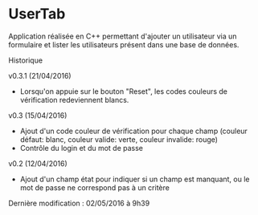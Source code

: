 # UserTab
Application réalisée en C++ permettant d'ajouter un utilisateur via un formulaire et lister les utilisateurs présent dans une base de données.

Historique

v0.3.1 (21/04/2016)
- Lorsqu'on appuie sur le bouton "Reset", les codes couleurs de vérification redeviennent blancs.

v0.3 (15/04/2016)
- Ajout d'un code couleur de vérification pour chaque champ (couleur défaut: blanc, couleur valide: verte, couleur invalide: rouge)
- Contrôle du login et du mot de passe

v0.2 (12/04/2016)
- Ajout d'un champ état pour indiquer si un champ est manquant, ou le mot de passe ne correspond pas à un critère


Dernière modification : 02/05/2016 à 9h39
